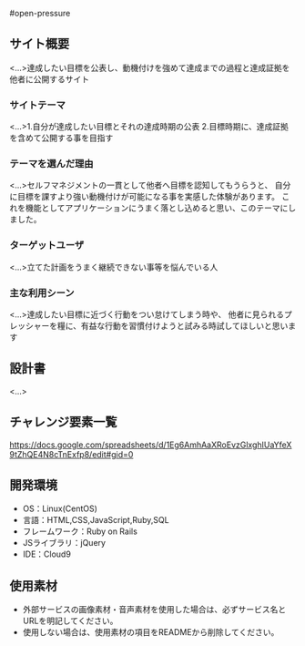 #open-pressure

## サイト概要
<...>達成したい目標を公表し、動機付けを強めて達成までの過程と達成証拠を他者に公開するサイト

### サイトテーマ
<...>1.自分が達成したい目標とそれの達成時期の公表
2.目標時期に、達成証拠を含めて公開する事を目指す

### テーマを選んだ理由
<...>セルフマネジメントの一貫として他者へ目標を認知してもうらうと、
自分に目標を課すより強い動機付けが可能になる事を実感した体験があります。
これを機能としてアプリケーションにうまく落とし込めると思い、このテーマにしました。

### ターゲットユーザ
<...>立てた計画をうまく継続できない事等を悩んでいる人


### 主な利用シーン
<...>達成したい目標に近づく行動をつい怠けてしまう時や、
他者に見られるプレッシャーを糧に、有益な行動を習慣付けようと試みる時試してほしいと思います

## 設計書
<...>

## チャレンジ要素一覧
https://docs.google.com/spreadsheets/d/1Eg6AmhAaXRoEvzGlxghIUaYfeX9tZhQE4N8cTnExfp8/edit#gid=0

## 開発環境
- OS：Linux(CentOS)
- 言語：HTML,CSS,JavaScript,Ruby,SQL
- フレームワーク：Ruby on Rails
- JSライブラリ：jQuery
- IDE：Cloud9

## 使用素材
- 外部サービスの画像素材・音声素材を使用した場合は、必ずサービス名とURLを明記してください。
- 使用しない場合は、使用素材の項目をREADMEから削除してください。